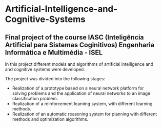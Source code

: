 # Artificial-Intelligence-and-Cognitive-Systems
Final project of the course IASC (Inteligência Artificial para Sistemas Coginitivos)
Engenharia Informática e Multimédia - ISEL
---
In this project different models and algorithms of artificial intelligence and 
and cognitive systems were developed. 

The project was divided into the following stages:
* Realization of a prototype based on a neural network platform for solving 
problems and the application of neural networks to an image classification problem.
* Realization of a reinforcement learning system, with different learning methods. 
* Realization of an automatic reasoning system for planning with different methods 
and optimization algorithms.

